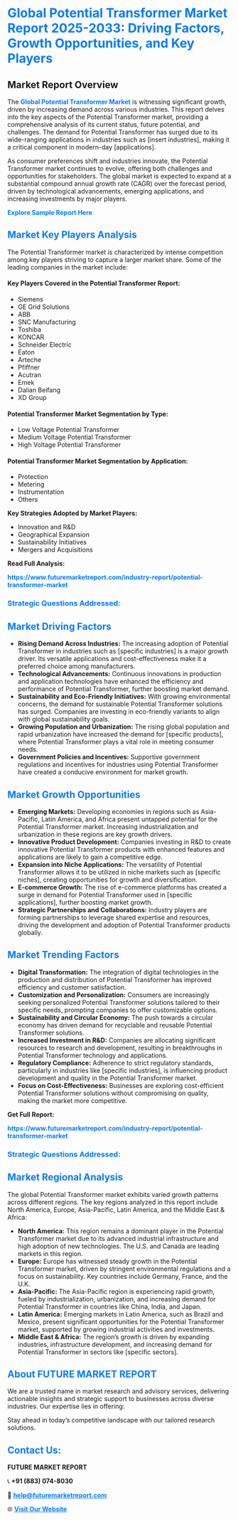 <h1 style="color: #007BFF;">Global Potential Transformer Market Report 2025-2033: Driving Factors, Growth Opportunities, and Key Players</h1>

<section id="overview">
<h2>Market Report Overview</h2>
<p>The <a href="https://www.futuremarketreport.com/industry-report/potential-transformer-market" style="color: #007BFF; text-decoration: none;"><strong>Global Potential Transformer Market</strong></a> is witnessing significant growth, driven by increasing demand across various industries. This report delves into the key aspects of the Potential Transformer market, providing a comprehensive analysis of its current status, future potential, and challenges. The demand for Potential Transformer has surged due to its wide-ranging applications in industries such as [insert industries], making it a critical component in modern-day [applications].</p>
<p>As consumer preferences shift and industries innovate, the Potential Transformer market continues to evolve, offering both challenges and opportunities for stakeholders. The global market is expected to expand at a substantial compound annual growth rate (CAGR) over the forecast period, driven by technological advancements, emerging applications, and increasing investments by major players.</p>
</section>

<section id="overview">
<p><a href="https://www.futuremarketreport.com/request-sample/reportId=54896" style="color: #007BFF; text-decoration: none;"><strong>Explore Sample Report Here</strong></a></p>
</section>

<section id="key-players">
<h2 style="color: #007BFF;">Market Key Players Analysis</h2>
<p>The Potential Transformer market is characterized by intense competition among key players striving to capture a larger market share. Some of the leading companies in the market include:</p>
<h4>Key Players Covered in the Potential Transformer Report:</h4>
<ul><li>Siemens</li><li>GE Grid Solutions</li><li>ABB</li><li>SNC Manufacturing</li><li>Toshiba</li><li>KONCAR</li><li>Schneider Electric</li><li>Eaton</li><li>Arteche</li><li>Pfiffner</li><li>Acutran</li><li>Emek</li><li>Dalian Beifang</li><li>XD Group</li></ul>
<h4>Potential Transformer Market Segmentation by Type:</h4>
<ul><li>Low Voltage Potential Transformer</li><li>Medium Voltage Potential Transformer</li><li>High Voltage Potential Transformer</li></ul>

<h4>Potential Transformer Market Segmentation by Application:</h4>
<ul><li>Protection</li><li>Metering</li><li>Instrumentation</li><li>Others</li></ul>
<p><strong>Key Strategies Adopted by Market Players:</strong></p>
<ul>
<li>Innovation and R&D</li>
<li>Geographical Expansion</li>
<li>Sustainability Initiatives</li>
<li>Mergers and Acquisitions</li>
</ul>
</section>

<section>
<p><strong>Read Full Analysis: </strong></p><a href="https://www.futuremarketreport.com/industry-report/potential-transformer-market" style="color: #007BFF; text-decoration: none;"><strong>https://www.futuremarketreport.com/industry-report/potential-transformer-market</strong></a>
<h3 style="color: #007BFF;">Strategic Questions Addressed:</h3>
</section>

<section id="driving-factors">
<h2 style="color: #007BFF;">Market Driving Factors</h2>
<ul>
<li><strong>Rising Demand Across Industries:</strong> The increasing adoption of Potential Transformer in industries such as [specific industries] is a major growth driver. Its versatile applications and cost-effectiveness make it a preferred choice among manufacturers.</li>
<li><strong>Technological Advancements:</strong> Continuous innovations in production and application technologies have enhanced the efficiency and performance of Potential Transformer, further boosting market demand.</li>
<li><strong>Sustainability and Eco-Friendly Initiatives:</strong> With growing environmental concerns, the demand for sustainable Potential Transformer solutions has surged. Companies are investing in eco-friendly variants to align with global sustainability goals.</li>
<li><strong>Growing Population and Urbanization:</strong> The rising global population and rapid urbanization have increased the demand for [specific products], where Potential Transformer plays a vital role in meeting consumer needs.</li>
<li><strong>Government Policies and Incentives:</strong> Supportive government regulations and incentives for industries using Potential Transformer have created a conducive environment for market growth.</li>
</ul>
</section>

<section id="growth-opportunities">
<h2 style="color: #007BFF;">Market Growth Opportunities</h2>
<ul>
<li><strong>Emerging Markets:</strong> Developing economies in regions such as Asia-Pacific, Latin America, and Africa present untapped potential for the Potential Transformer market. Increasing industrialization and urbanization in these regions are key growth drivers.</li>
<li><strong>Innovative Product Development:</strong> Companies investing in R&D to create innovative Potential Transformer products with enhanced features and applications are likely to gain a competitive edge.</li>
<li><strong>Expansion into Niche Applications:</strong> The versatility of Potential Transformer allows it to be utilized in niche markets such as [specific niches], creating opportunities for growth and diversification.</li>
<li><strong>E-commerce Growth:</strong> The rise of e-commerce platforms has created a surge in demand for Potential Transformer used in [specific applications], further boosting market growth.</li>
<li><strong>Strategic Partnerships and Collaborations:</strong> Industry players are forming partnerships to leverage shared expertise and resources, driving the development and adoption of Potential Transformer products globally.</li>
</ul>
</section>

<section id="trending-factors">
<h2 style="color: #007BFF;">Market Trending Factors</h2>
<ul>
<li><strong>Digital Transformation:</strong> The integration of digital technologies in the production and distribution of Potential Transformer has improved efficiency and customer satisfaction.</li>
<li><strong>Customization and Personalization:</strong> Consumers are increasingly seeking personalized Potential Transformer solutions tailored to their specific needs, prompting companies to offer customizable options.</li>
<li><strong>Sustainability and Circular Economy:</strong> The push towards a circular economy has driven demand for recyclable and reusable Potential Transformer solutions.</li>
<li><strong>Increased Investment in R&D:</strong> Companies are allocating significant resources to research and development, resulting in breakthroughs in Potential Transformer technology and applications.</li>
<li><strong>Regulatory Compliance:</strong> Adherence to strict regulatory standards, particularly in industries like [specific industries], is influencing product development and quality in the Potential Transformer market.</li>
<li><strong>Focus on Cost-Effectiveness:</strong> Businesses are exploring cost-efficient Potential Transformer solutions without compromising on quality, making the market more competitive.</li>
</ul>
</section>

<section>
<p><strong>Get Full Report: </strong></p><a href="https://www.futuremarketreport.com/industry-report/potential-transformer-market" style="color: #007BFF; text-decoration: none;"><strong>https://www.futuremarketreport.com/industry-report/potential-transformer-market</strong></a>
<h3 style="color: #007BFF;">Strategic Questions Addressed:</h3>
</section>


<section id="regional-analysis">
<h2 style="color: #007BFF;">Market Regional Analysis</h2>
<p>The global Potential Transformer market exhibits varied growth patterns across different regions. The key regions analyzed in this report include North America, Europe, Asia-Pacific, Latin America, and the Middle East & Africa:</p>
<ul>
<li><strong>North America:</strong> This region remains a dominant player in the Potential Transformer market due to its advanced industrial infrastructure and high adoption of new technologies. The U.S. and Canada are leading markets in this region.</li>
<li><strong>Europe:</strong> Europe has witnessed steady growth in the Potential Transformer market, driven by stringent environmental regulations and a focus on sustainability. Key countries include Germany, France, and the U.K.</li>
<li><strong>Asia-Pacific:</strong> The Asia-Pacific region is experiencing rapid growth, fueled by industrialization, urbanization, and increasing demand for Potential Transformer in countries like China, India, and Japan.</li>
<li><strong>Latin America:</strong> Emerging markets in Latin America, such as Brazil and Mexico, present significant opportunities for the Potential Transformer market, supported by growing industrial activities and investments.</li>
<li><strong>Middle East & Africa:</strong> The region’s growth is driven by expanding industries, infrastructure development, and increasing demand for Potential Transformer in sectors like [specific sectors].</li>
</ul>
</section>

<footer>
<h2 style="color: #007BFF;">About FUTURE MARKET REPORT</h2>
<p>We are a trusted name in market research and advisory services, delivering actionable insights and strategic support to businesses across diverse industries. Our expertise lies in offering:</p>

<p>Stay ahead in today’s competitive landscape with our tailored research solutions.</p>

<h2 style="color: #007BFF;">Contact Us:</h2>
<p><strong>FUTURE MARKET REPORT</strong></p>
<p>📞 <strong>+91 (883) 074-8030</strong></p>
<p>📧 <strong><a href="mailto:help@futuremarketreport.com" style="color: #007BFF;">help@futuremarketreport.com</a></strong></p>
<p>🌐 <strong><a href="https://www.futuremarketreport.com/" style="color: #007BFF;">Visit Our Website</a></strong></p>
</footer>